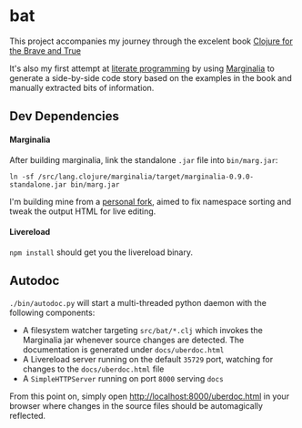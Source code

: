 # bat

This project accompanies my journey through the excelent book [Clojure for the Brave and True](https://www.goodreads.com/book/show/20873338-clojure-for-the-brave-and-true)

It's also my first attempt at [literate programming](https://en.wikipedia.org/wiki/Literate_programming) by using [Marginalia](https://github.com/rarescosma/clojure.marginalia) to generate a side-by-side code story based on the examples in the book and manually extracted bits of information.

## Dev Dependencies

#### Marginalia

After building marginalia, link the standalone `.jar` file into `bin/marg.jar`:

```
ln -sf /src/lang.clojure/marginalia/target/marginalia-0.9.0-standalone.jar bin/marg.jar
```

I'm building mine from a [personal fork](https://github.com/rarescosma/clojure.marginalia), aimed to fix namespace sorting and tweak the output HTML for live editing.

#### Livereload

`npm install` should get you the livereload binary.

## Autodoc

`./bin/autodoc.py` will start a multi-threaded python daemon with the following components:
- A filesystem watcher targeting `src/bat/*.clj` which invokes the Marginalia jar whenever source changes are detected. The documentation is generated under `docs/uberdoc.html`
- A Livereload server running on the default `35729` port, watching for changes to the `docs/uberdoc.html` file
- A `SimpleHTTPServer` running on port `8000` serving `docs`

From this point on, simply open [http://localhost:8000/uberdoc.html](http://localhost:8000/uberdoc.html) in your browser where changes in the source files should be automagically reflected. 

